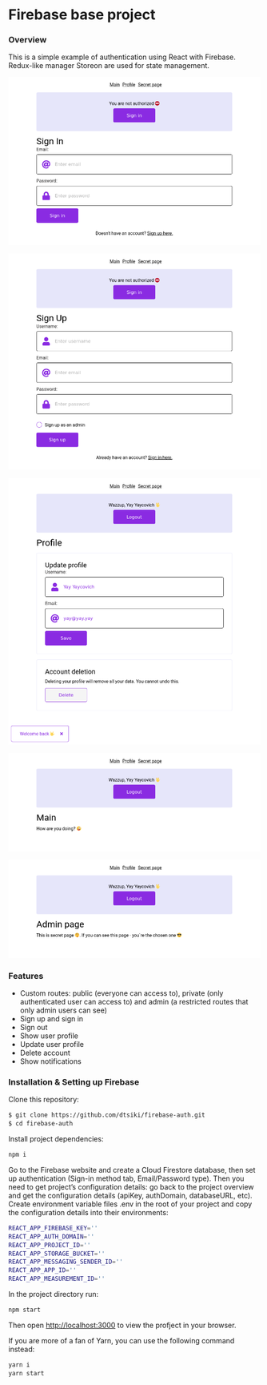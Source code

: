 # Firebase base project
### Overview
This is a simple example of authentication using React with Firebase. Redux-like manager Storeon are used for state management.

![alt text](https://github.com/dtsiki/firebase-auth/blob/master/previews/unauthed-main-screen.png "Unauthorized main page")

![alt text](https://github.com/dtsiki/firebase-auth/blob/master/previews/sign-up-screen.png "Sign up page")

![alt text](https://github.com/dtsiki/firebase-auth/blob/master/previews/profile-screen.png "User profile page after successful authorization")

![alt text](https://github.com/dtsiki/firebase-auth/blob/master/previews/authed-main-screen.png "Authorized main page")

![alt text](https://github.com/dtsiki/firebase-auth/blob/master/previews/secret-page-screen.png "Admin only page")

### Features
* Custom routes: public (everyone can access to), private (only authenticated user can access to) and admin (a restricted routes that only admin users can see)
* Sign up and sign in
* Sign out
* Show user profile
* Update user profile
* Delete account
* Show notifications

### Installation & Setting up Firebase
Clone this repository:

```sh
$ git clone https://github.com/dtsiki/firebase-auth.git
$ cd firebase-auth
```

Install project dependencies:

```sh
npm i
```

Go to the Firebase website and create a Cloud Firestore database, then set up authentication (Sign-in method tab, Email/Password type). Then you need to get project’s configuration details: go back to the project overview and get the configuration details (apiKey, authDomain, databaseURL, etc). Create environment variable files .env in the root of your project and copy the configuration details into their environments:

```sh
REACT_APP_FIREBASE_KEY=''
REACT_APP_AUTH_DOMAIN=''
REACT_APP_PROJECT_ID=''
REACT_APP_STORAGE_BUCKET=''
REACT_APP_MESSAGING_SENDER_ID=''
REACT_APP_APP_ID=''
REACT_APP_MEASUREMENT_ID=''
```

In the project directory run:

```sh
npm start
```

Then open [http://localhost:3000](http://localhost:3000) to view the profject in your browser.

If you are more of a fan of Yarn, you can use the following command instead:

```sh
yarn i
yarn start
```